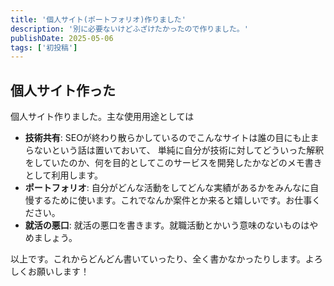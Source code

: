 ```yaml
---
title: '個人サイト(ポートフォリオ)作りました'
description: '別に必要ないけどふざけたかったので作りました。'
publishDate: 2025-05-06
tags: ['初投稿']
---
```


## 個人サイト作った

個人サイト作りました。主な使用用途としては

*  **技術共有**: SEOが終わり散らかしているのでこんなサイトは誰の目にも止まらないという話は置いておいて、
単純に自分が技術に対してどういった解釈をしていたのか、何を目的としてこのサービスを開発したかなどのメモ書きとして利用します。
*  **ポートフォリオ**: 自分がどんな活動をしてどんな実績があるかをみんなに自慢するために使います。これでなんか案件とか来ると嬉しいです。お仕事ください。
*  **就活の悪口**: 就活の悪口を書きます。就職活動とかいう意味のないものはやめましょう。

以上です。これからどんどん書いていったり、全く書かなかったりします。よろしくお願いします！
